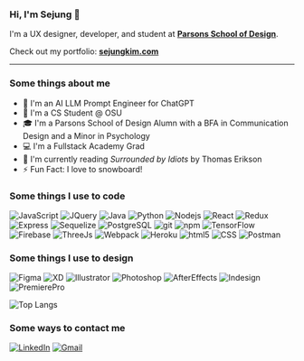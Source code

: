 ### Hi, I'm Sejung 👋

I'm a UX designer, developer, and student at <strong><a href="https://www.newschool.edu/parsons/" target="_blank">Parsons School of Design</a></strong>.

Check out my portfolio: <strong><a href="https://www.sejungkim.com/" target="_blank">sejungkim.com</a></strong>

---

<h3>Some things about me</h3>
<ul>
<li>🤖 I'm an AI LLM Prompt Engineer for ChatGPT</li>
<li>🎒 I'm a CS Student @ OSU</li>
<li>🎓 I'm a Parsons School of Design Alumn with a BFA in Communication Design and a Minor in Psychology</li>
<li>💻 I'm a Fullstack Academy Grad</li>
<li>📖 I'm currently reading <em>Surrounded by Idiots</em> by Thomas Erikson</li>
<li>⚡ Fun Fact: I love to snowboard!</li>
</ul>
  
<h3 align="left">Some things I use to code</h3>
<p>
    <img alt="JavaScript" src="https://img.shields.io/badge/JavaScript-000?style=flat-square&logo=javascript&logoColor=f8e100" />
    <img alt="JQuery" src="https://img.shields.io/badge/jQuery-000?style=flat-square&logo=jquery&logoColor=73cef7" />
    <img alt="Java" src="https://img.shields.io/badge/Java-000?style=flat-square&logo=java&logoColor=0089c9" />
    <img alt="Python" src="https://img.shields.io/badge/Python-000?style=flat-square&logo=Python" />
    <img alt="Nodejs" src="https://img.shields.io/badge/-Nodejs-000?style=flat-square&logo=Node.js" />
    <img alt="React" src="https://img.shields.io/badge/React-000?style=flat-square&logo=React" />
    <img alt="Redux" src="https://img.shields.io/badge/Redux-000?style=flat-square&logo=Redux&logoColor=7645bf" />
    <img alt="Express" src="https://img.shields.io/badge/Express.js-000?style=flat-square&logo=Express" />
    <img alt="Sequelize" src="https://img.shields.io/badge/Sequelize-000?style=flat-square&logo=Sequelize" />
    <img alt="PostgreSQL" src="https://img.shields.io/badge/PostgreSQL-000?style=flat-square&logo=postgresql" />
    <img alt="git" src="https://img.shields.io/badge/-Git-000?style=flat-square&logo=git" />
    <img alt="npm" src="https://img.shields.io/badge/-NPM-000?style=flat-square&logo=npm" />
    <img alt="TensorFlow" src="https://img.shields.io/badge/TensorFlow-000?style=flat-square&logo=tensorflow" />
    <img alt="Firebase" src="https://img.shields.io/badge/Firebase-000?style=flat-square&logo=firebase" />
    <img alt="ThreeJs" src="https://img.shields.io/badge/ThreeJs-000?style=flat-square&logo=three.js&logoColor=6f5fe2" />
    <img alt="Webpack" src="https://img.shields.io/badge/Webpack-000?style=flat-square&logo=Webpack" />
    <img alt="Heroku" src="https://img.shields.io/badge/Heroku-000?style=flat-square&logo=heroku&logoColor=6760a8" />
    <img alt="html5" src="https://img.shields.io/badge/-HTML5-000?style=flat-square&logo=html5" />
    <img alt="CSS" src="https://img.shields.io/badge/CSS3-000?style=flat-square&logo=css3&logoColor=1297fb" />
    <img alt="Postman" src="https://img.shields.io/badge/Postman-000?style=flat-square&logo=Postman" />
</p>

<h3 align="left">Some things I use to design</h3>
<p>
    <img alt="Figma" src="https://img.shields.io/badge/Figma-000?style=flat-square&logo=figma&logoColor=white" />
    <img alt="XD" src="https://img.shields.io/badge/Adobe XD-000?style=flat-square&logo=Adobe XD&logoColor=#ff4cf2" />
    <img alt="Illustrator" src="https://img.shields.io/badge/Adobe Illustrator-000?style=flat-square&logo=adobe illustrator&logoColor=ff9b00" />
    <img alt="Photoshop" src="https://img.shields.io/badge/Adobe Photoshop-000?style=flat-square&logo=Adobe Photoshop&logoColor=26a6ff" />
    <img alt="AfterEffects" src="https://img.shields.io/badge/Adobe After Effects-000?style=flat-square&logo=Adobe after effects&logoColor=9996ff" />
    <img alt="Indesign" src="https://img.shields.io/badge/Adobe InDesign-000?style=flat-square&logo=Adobe InDesign&logoColor=ff2e63" />
    <img alt="PremierePro" src="https://img.shields.io/badge/Adobe Premiere Pro-000?style=flat-square&logo=Adobe Premiere Pro&logoColor=ec72ff" />
    
</p>

![Top Langs](https://github-readme-stats.vercel.app/api/top-langs/?username=sejungk&layout=compact)

<h3>Some ways to contact me</h3>
<p>
    <a href="https://www.linkedin.com/in/sejungkim" target="_blank"><img src="https://img.shields.io/badge/LinkedIn--_.svg?style=social&logo=linkedin" alt="LinkedIn"></a>
    <a href="mailto:sejungkim129@gmail.com" target="_blank"><img src="https://img.shields.io/badge/Gmail--_.svg?style=social&logo=gmail" alt="Gmail"></a>
</p>

<!-- 
  <a href="https://www.linkedin.com/in/sejungkim"><img src="https://img.shields.io/badge/-LinkedIn-blue?style=flat-square&logo=Linkedin&logoColor=white&link=https://www.linkedin.com/in/sejungkim/" alt="LinkedIn"></a>
  <a href="https://github.com/sejungk"><img src="https://img.shields.io/badge/-Github-blue?style=flat-square&logo=Github&logoColor=white&link=https://github.com/sejungk" alt="Github"></a>
 -->
